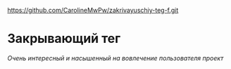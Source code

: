 https://github.com/CarolineMwPw/zakrivayuschiy-teg-f.git

# Закрывающий тег

*Очень интересный и насышенный на вовлечение пользователя проект*
